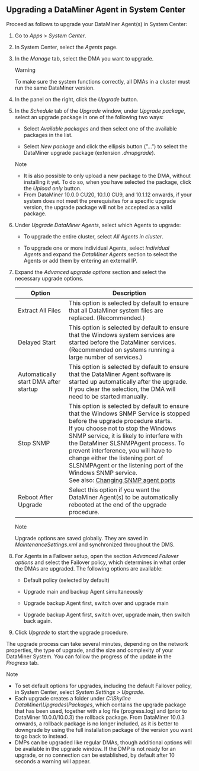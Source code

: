 ## Upgrading a DataMiner Agent in System Center

Proceed as follows to upgrade your DataMiner Agent(s) in System Center:

1. Go to *Apps* > *System Center*.

2. In System Center, select the *Agents* page.

3. In the *Manage* tab, select the DMA you want to upgrade.

    > [!WARNING]
    > To make sure the system functions correctly, all DMAs in a cluster must run the same DataMiner version.

4. In the panel on the right, click the *Upgrade* button.

5. In the *Schedule* tab of the *Upgrade* window, under *Upgrade package*, select an upgrade package in one of the following two ways:

    - Select *Available packages* and then select one of the available packages in the list.

    - Select *New package* and click the ellipsis button (”...”) to select the DataMiner upgrade package (extension *.dmupgrade*).

    > [!NOTE]
    > -  It is also possible to only upload a new package to the DMA, without installing it yet. To do so, when you have selected the package, click the *Upload only* button.
    > -  From DataMiner 10.0.0 CU20, 10.1.0 CU9, and 10.1.12 onwards, if your system does not meet the prerequisites for a specific upgrade version, the upgrade package will not be accepted as a valid package.

6. Under *Upgrade DataMiner Agents*, select which Agents to upgrade:

    - To upgrade the entire cluster, select *All Agents in cluster*.

    - To upgrade one or more individual Agents, select *Individual Agents* and expand the *DataMiner Agents* section to select the Agents or add them by entering an external IP.

7. Expand the *Advanced upgrade options* section and select the necessary upgrade options.

    | Option                              | Description                                                                                                                                                                                                                                                                                                                                                                                                                                                                                                                                                           |
    |---------------------------------------|-----------------------------------------------------------------------------------------------------------------------------------------------------------------------------------------------------------------------------------------------------------------------------------------------------------------------------------------------------------------------------------------------------------------------------------------------------------------------------------------------------------------------------------------------------------------------|
    | Extract All Files                     | This option is selected by default to ensure that all DataMiner system files are replaced. (Recommended.)                                                                                                                                                                                                                                                                                                                                                                                                                                                             |
    | Delayed Start                         | This option is selected by default to ensure that the Windows system services are started before the DataMiner services. (Recommended on systems running a large number of services.)                                                                                                                                                                                                                                                                                                                                                                                 |
    | Automatically start DMA after startup | This option is selected by default to ensure that the DataMiner Agent software is started up automatically after the upgrade. If you clear the selection, the DMA will need to be started manually.                                                                                                                                                                                                                                                                                                                                                                   |
    | Stop SNMP                             | This option is selected by default to ensure that the Windows SNMP Service is stopped before the upgrade procedure starts.<br> If you choose not to stop the Windows SNMP service, it is likely to interfere with the DataMiner SLSNMPAgent process. To prevent interference, you will have to change either the listening port of SLSNMPAgent or the listening port of the Windows SNMP service.<br> See also: [Changing SNMP agent ports](../SNMP/Changing_SNMP_agent_ports.md) |
    | Reboot After Upgrade                  | Select this option if you want the DataMiner Agent(s) to be automatically rebooted at the end of the upgrade procedure.                                                                                                                                                                                                                                                                                                                                                                                                                                               |

    > [!NOTE]
    > Upgrade options are saved globally. They are saved in *MaintenanceSettings.xml* and synchronized throughout the DMS.

8. For Agents in a Failover setup, open the section *Advanced Failover options* and select the Failover policy, which determines in what order the DMAs are upgraded. The following options are available:

    - Default policy (selected by default)

    - Upgrade main and backup Agent simultaneously

    - Upgrade backup Agent first, switch over and upgrade main

    - Upgrade backup Agent first, switch over, upgrade main, then switch back again.

9. Click *Upgrade* to start the upgrade procedure.

The upgrade process can take several minutes, depending on the network properties, the type of upgrade, and the size and complexity of your DataMiner System. You can follow the progress of the update in the *Progress* tab.

> [!NOTE]
> -  To set default options for upgrades, including the default Failover policy, in System Center, select *System Settings \> Upgrade*. 
> -  Each upgrade creates a folder under *C:\\Skyline DataMiner\\Upgrades\\Packages*, which contains the upgrade package that has been used, together with a log file (progress.log) and (prior to DataMiner 10.0.0/10.0.3) the rollback package. From DataMiner 10.0.3 onwards, a rollback package is no longer included, as it is better to downgrade by using the full installation package of the version you want to go back to instead.
> - DMPs can be upgraded like regular DMAs, though additional options will be available in the upgrade window. If the DMP is not ready for an upgrade, or no connection can be established, by default after 10 seconds a warning will appear.
